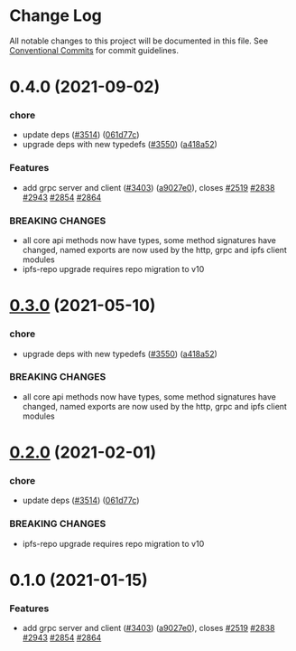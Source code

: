 # Change Log

All notable changes to this project will be documented in this file.
See [Conventional Commits](https://conventionalcommits.org) for commit guidelines.

# 0.4.0 (2021-09-02)


### chore

* update deps ([#3514](https://github.com/christroutner/js-ipfs/issues/3514)) ([061d77c](https://github.com/christroutner/js-ipfs/commit/061d77cc03f40af5a3bc3590481e1e5836e7f0d8))
* upgrade deps with new typedefs ([#3550](https://github.com/christroutner/js-ipfs/issues/3550)) ([a418a52](https://github.com/christroutner/js-ipfs/commit/a418a521574c878d7aabd0ad2fd8d516908a3756))


### Features

* add grpc server and client ([#3403](https://github.com/christroutner/js-ipfs/issues/3403)) ([a9027e0](https://github.com/christroutner/js-ipfs/commit/a9027e0ec0cea9a4f34b4f2f52e09abb35237384)), closes [#2519](https://github.com/christroutner/js-ipfs/issues/2519) [#2838](https://github.com/christroutner/js-ipfs/issues/2838) [#2943](https://github.com/christroutner/js-ipfs/issues/2943) [#2854](https://github.com/christroutner/js-ipfs/issues/2854) [#2864](https://github.com/christroutner/js-ipfs/issues/2864)


### BREAKING CHANGES

* all core api methods now have types, some method signatures have changed, named exports are now used by the http, grpc and ipfs client modules
* ipfs-repo upgrade requires repo migration to v10





# [0.3.0](https://github.com/ipfs/js-ipfs/compare/ipfs-grpc-protocol@0.2.0...ipfs-grpc-protocol@0.3.0) (2021-05-10)


### chore

* upgrade deps with new typedefs ([#3550](https://github.com/ipfs/js-ipfs/issues/3550)) ([a418a52](https://github.com/ipfs/js-ipfs/commit/a418a521574c878d7aabd0ad2fd8d516908a3756))


### BREAKING CHANGES

* all core api methods now have types, some method signatures have changed, named exports are now used by the http, grpc and ipfs client modules





# [0.2.0](https://github.com/ipfs/js-ipfs/compare/ipfs-grpc-protocol@0.1.0...ipfs-grpc-protocol@0.2.0) (2021-02-01)


### chore

* update deps ([#3514](https://github.com/ipfs/js-ipfs/issues/3514)) ([061d77c](https://github.com/ipfs/js-ipfs/commit/061d77cc03f40af5a3bc3590481e1e5836e7f0d8))


### BREAKING CHANGES

* ipfs-repo upgrade requires repo migration to v10





# 0.1.0 (2021-01-15)


### Features

* add grpc server and client ([#3403](https://github.com/ipfs/js-ipfs/issues/3403)) ([a9027e0](https://github.com/ipfs/js-ipfs/commit/a9027e0ec0cea9a4f34b4f2f52e09abb35237384)), closes [#2519](https://github.com/ipfs/js-ipfs/issues/2519) [#2838](https://github.com/ipfs/js-ipfs/issues/2838) [#2943](https://github.com/ipfs/js-ipfs/issues/2943) [#2854](https://github.com/ipfs/js-ipfs/issues/2854) [#2864](https://github.com/ipfs/js-ipfs/issues/2864)
